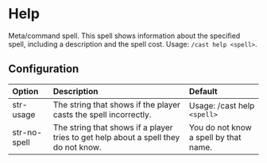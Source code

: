 # Help #

Meta/command spell. This spell shows information about the specified spell, including a description and the spell cost. Usage: `/cast help <spell>`.


## Configuration ##

| **Option** | **Description** | **Default** |
|:-----------|:----------------|:------------|
| str-usage  | The string that shows if the player casts the spell incorrectly. | Usage: /cast help `<spell>` |
| str-no-spell | The string that shows if a player tries to get help about a spell they do not know. | You do not know a spell by that name. |